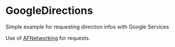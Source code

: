GoogleDirections
================

Simple example for requesting direction infos with Google Services

Use of [AFNetworking](https://github.com/AFNetworking/AFNetworking) for requests.

